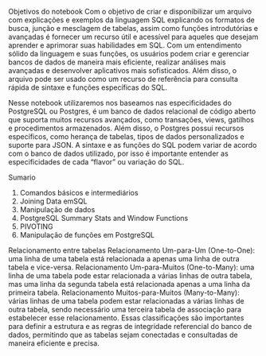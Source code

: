 
Objetivos do notebook
Com o objetivo de criar e disponibilizar um arquivo com explicações e exemplos da linguagem SQL explicando os formatos de busca, junção e mesclagem de tabelas, assim como funções introdutórias e avançadas é fornecer um recurso útil e acessível para aqueles que desejam aprender e aprimorar suas habilidades em SQL. Com um entendimento sólido da linguagem e suas funções, os usuários podem criar e gerenciar bancos de dados de maneira mais eficiente, realizar análises mais avançadas e desenvolver aplicativos mais sofisticados. Além disso, o arquivo pode ser usado como um recurso de referência para consulta rápida de sintaxe e funções específicas do SQL.

Nesse notebook utilizaremos nos baseamos nas especificidades do PostgreSQL ou Postgres, é um banco de dados relacional de código aberto que suporta muitos recursos avançados, como transações, views, gatilhos e procedimentos armazenados. Além disso, o Postgres possui recursos específicos, como herança de tabelas, tipos de dados personalizados e suporte para JSON. A sintaxe e as funções do SQL podem variar de acordo com o banco de dados utilizado, por isso é importante entender as especificidades de cada “flavor” ou variação do SQL.

Sumario
1. Comandos básicos e intermediários
2. Joining Data emSQL
3. Manipulação de dados
4. PostgreSQL Summary Stats and Window Functions
5. PIVOTING
6. Manipulação de funções em PostgreSQL

Relacionamento entre tabelas
Relacionamento Um-para-Um (One-to-One): uma linha de uma tabela está relacionada a apenas uma linha de outra tabela e vice-versa.
Relacionamento Um-para-Muitos (One-to-Many): uma linha de uma tabela pode estar relacionada a várias linhas de outra tabela, mas uma linha da segunda tabela está relacionada apenas a uma linha da primeira tabela.
Relacionamento Muitos-para-Muitos (Many-to-Many): várias linhas de uma tabela podem estar relacionadas a várias linhas de outra tabela, sendo necessário uma terceira tabela de associação para estabelecer esse relacionamento.
Essas classificações são importantes para definir a estrutura e as regras de integridade referencial do banco de dados, permitindo que as tabelas sejam conectadas e consultadas de maneira eficiente e precisa.
